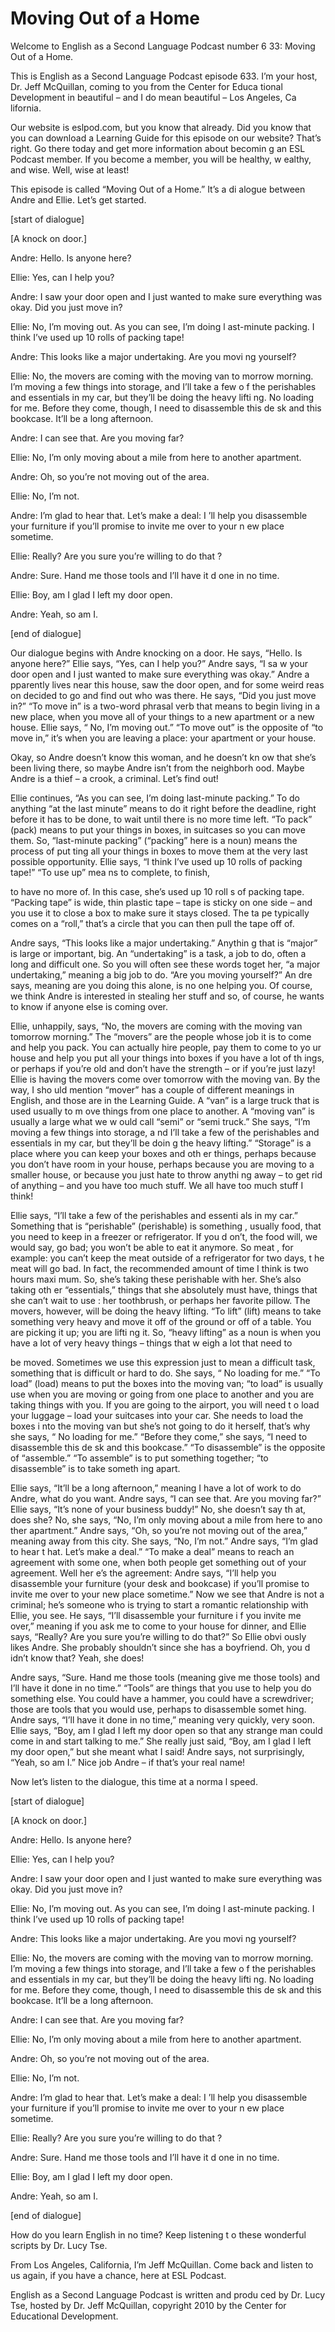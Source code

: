 # Moving Out of a Home

Welcome to English as a Second Language Podcast number 6 33: Moving Out of a Home.

This is English as a Second Language Podcast episode 633.  I’m your host, Dr. Jeff McQuillan, coming to you from the Center for Educa tional Development in beautiful – and I do mean beautiful – Los Angeles, Ca lifornia.

Our website is eslpod.com, but you know that already.  Did  you know that you can download a Learning Guide for this episode on our website?  That’s right. Go there today and get more information about becomin g an ESL Podcast member.  If you become a member, you will be healthy, w ealthy, and wise.  Well, wise at least!

This episode is called “Moving Out of a Home.”  It’s a di alogue between Andre and Ellie.  Let’s get started.

[start of dialogue]

[A knock on door.]

Andre:  Hello.  Is anyone here?

Ellie:  Yes, can I help you?

Andre:  I saw your door open and I just wanted to make  sure everything was okay.  Did you just move in?

Ellie:  No, I’m moving out.  As you can see, I’m doing l ast-minute packing.  I think I’ve used up 10 rolls of packing tape!

Andre:  This looks like a major undertaking.  Are you movi ng yourself?

Ellie:  No, the movers are coming with the moving van to morrow morning.  I’m moving a few things into storage, and I’ll take a few o f the perishables and essentials in my car, but they’ll be doing the heavy lifti ng.  No loading for me. Before they come, though, I need to disassemble this de sk and this bookcase. It’ll be a long afternoon.

Andre:  I can see that.  Are you moving far?

 Ellie:  No, I’m only moving about a mile from here to  another apartment.

Andre:  Oh, so you’re not moving out of the area.

Ellie:  No, I’m not.

Andre:  I’m glad to hear that.  Let’s make a deal: I ’ll help you disassemble your furniture if you’ll promise to invite me over to your n ew place sometime.

Ellie:  Really?  Are you sure you’re willing to do that ?

Andre:  Sure.  Hand me those tools and I’ll have it d one in no time.

Ellie:  Boy, am I glad I left my door open.

Andre:  Yeah, so am I.

[end of dialogue]

Our dialogue begins with Andre knocking on a door.  He says, “Hello.  Is anyone here?”  Ellie says, “Yes, can I help you?”  Andre says, “I sa w your door open and I just wanted to make sure everything was okay.”  Andre a pparently lives near this house, saw the door open, and for some weird reas on decided to go and find out who was there.  He says, “Did you just move in?”  “To move in” is a two-word phrasal verb that means to begin living in a new place, when you move all of your things to a new apartment or a new house.  Ellie says, “ No, I’m moving out.”  “To move out” is the opposite of “to move in,” it’s when you are leaving a place: your apartment or your house.

Okay, so Andre doesn’t know this woman, and he doesn’t kn ow that she’s been living there, so maybe Andre isn’t from the neighborh ood.  Maybe Andre is a thief – a crook, a criminal.  Let’s find out!

Ellie continues, “As you can see, I’m doing last-minute packing.”  To do anything “at the last minute” means to do it right before the  deadline, right before it has to be done, to wait until there is no more time left.  “To pack” (pack) means to put your things in boxes, in suitcases so you can move them.  So,  “last-minute packing” (“packing” here is a noun) means the process of put ting all your things in boxes to move them at the very last possible opportunity.   Ellie says, “I think I’ve used up 10 rolls of packing tape!”  “To use up” mea ns to complete, to finish,

 to have no more of.  In this case, she’s used up 10 roll s of packing tape. “Packing tape” is wide, thin plastic tape – tape is sticky on  one side – and you use it to close a box to make sure it stays closed.  The ta pe typically comes on a “roll,” that’s a circle that you can then pull the tape  off of.

Andre says, “This looks like a major undertaking.”  Anythin g that is “major” is large or important, big.  An “undertaking” is a task, a  job to do, often a long and difficult one.  So you will often see these words toget her, “a major undertaking,” meaning a big job to do.  “Are you moving yourself?” An dre says, meaning are you doing this alone, is no one helping you.  Of course, we think Andre is interested in stealing her stuff and so, of course, he wants to know if anyone else is coming over.

Ellie, unhappily, says, “No, the movers are coming with the moving van tomorrow morning.”  The “movers” are the people whose job it is to come and help you pack.  You can actually hire people, pay them to come to yo ur house and help you put all your things into boxes if you have a lot of th ings, or perhaps if you’re old and don’t have the strength – or if you’re just lazy!   Ellie is having the movers come over tomorrow with the moving van.  By the way, I sho uld mention “mover” has a couple of different meanings in English, and those  are in the Learning Guide.  A “van” is a large truck that is used usually to m ove things from one place to another.  A “moving van” is usually a large what we w ould call “semi” or “semi truck.”  She says, “I’m moving a few things into storage, a nd I’ll take a few of the perishables and essentials in my car, but they’ll be doin g the heavy lifting.” “Storage” is a place where you can keep your boxes and oth er things, perhaps because you don’t have room in your house, perhaps because you are moving to a smaller house, or because you just hate to throw anythi ng away – to get rid of anything – and you have too much stuff.  We all have too  much stuff I think!

Ellie says, “I’ll take a few of the perishables and essenti als in my car.” Something that is “perishable” (perishable) is something , usually food, that you need to keep in a freezer or refrigerator.  If you d on’t, the food will, we would say, go bad; you won’t be able to eat it anymore.  So meat , for example: you can’t keep the meat outside of a refrigerator for two days, t he meat will go bad.  In fact, the recommended amount of time I think is two hours maxi mum.  So, she’s taking these perishable with her.  She’s also taking oth er “essentials,” things that she absolutely must have, things that she can’t wait to use : her toothbrush, or perhaps her favorite pillow.  The movers, however, will be doing the heavy lifting. “To lift” (lift) means to take something very heavy and move it off of the ground or off of a table.  You are picking it up; you are lifti ng it.  So, “heavy lifting” as a noun is when you have a lot of very heavy things – things that w eigh a lot that need to

 be moved.  Sometimes we use this expression just to mean a difficult task, something that is difficult or hard to do.  She says, “ No loading for me.”  “To load” (load) means to put the boxes into the moving van; “to load” is usually use when you are moving or going from one place to another and you are taking things with you.  If you are going to the airport, you will need t o load your luggage – load your suitcases into your car.  She needs to load the boxes i nto the moving van but she’s not going to do it herself, that’s why she says, “ No loading for me.” “Before they come,” she says, “I need to disassemble this de sk and this bookcase.”  “To disassemble” is the opposite of “assemble.”  “To assemble” is to put something together; “to disassemble” is to take someth ing apart.

Ellie says, “It’ll be a long afternoon,” meaning I have  a lot of work to do Andre, what do you want.  Andre says, “I can see that.  Are you moving far?”  Ellie says, “It’s none of your business buddy!”  No, she doesn’t say th at, does she?  No, she says, “No, I’m only moving about a mile from here to ano ther apartment.”  Andre says, “Oh, so you’re not moving out of the area,” meaning  away from this city. She says, “No, I’m not.”  Andre says, “I’m glad to hear t hat.  Let’s make a deal.” “To make a deal” means to reach an agreement with some one, when both people get something out of your agreement.  Well her e’s the agreement: Andre says, “I’ll help you disassemble your furniture (your desk and  bookcase) if you’ll promise to invite me over to your new place sometime.”  Now we see that Andre is not a criminal; he’s someone who is trying to start a romantic relationship with Ellie, you see.  He says, “I’ll disassemble your furniture i f you invite me over,” meaning if you ask me to come to your house for dinner, and Ellie says, “Really? Are you sure you’re willing to do that?”  So Ellie obvi ously likes Andre.  She probably shouldn’t since she has a boyfriend.  Oh, you d idn’t know that?  Yeah, she does!

Andre says, “Sure.  Hand me those tools (meaning give me those tools) and I’ll have it done in no time.”  “Tools” are things that you use to help you do something else.  You could have a hammer, you could have  a screwdriver; those are tools that you would use, perhaps to disassemble somet hing.  Andre says, “I’ll have it done in no time,” meaning very quickly, very soon.  Ellie says, “Boy, am I glad I left my door open so that any strange man  could come in and start talking to me.”  She really just said, “Boy, am I glad I left my door open,” but she meant what I said!  Andre says, not surprisingly, “Yeah, so am I.”  Nice job Andre – if that’s your real name!

Now let’s listen to the dialogue, this time at a norma l speed.

[start of dialogue]

 [A knock on door.]

Andre:  Hello.  Is anyone here?

Ellie:  Yes, can I help you?

Andre:  I saw your door open and I just wanted to make  sure everything was okay.  Did you just move in?

Ellie:  No, I’m moving out.  As you can see, I’m doing l ast-minute packing.  I think I’ve used up 10 rolls of packing tape!

Andre:  This looks like a major undertaking.  Are you movi ng yourself?

Ellie:  No, the movers are coming with the moving van to morrow morning.  I’m moving a few things into storage, and I’ll take a few o f the perishables and essentials in my car, but they’ll be doing the heavy lifti ng.  No loading for me. Before they come, though, I need to disassemble this de sk and this bookcase. It’ll be a long afternoon.

Andre:  I can see that.  Are you moving far?

Ellie:  No, I’m only moving about a mile from here to  another apartment.

Andre:  Oh, so you’re not moving out of the area.

Ellie:  No, I’m not.

Andre:  I’m glad to hear that.  Let’s make a deal: I ’ll help you disassemble your furniture if you’ll promise to invite me over to your n ew place sometime.

Ellie:  Really?  Are you sure you’re willing to do that ?

Andre:  Sure.  Hand me those tools and I’ll have it d one in no time.

Ellie:  Boy, am I glad I left my door open.

Andre:  Yeah, so am I.

[end of dialogue]

 How do you learn English in no time?  Keep listening t o these wonderful scripts by Dr. Lucy Tse.

From Los Angeles, California, I’m Jeff McQuillan.  Come  back and listen to us again, if you have a chance, here at ESL Podcast.

English as a Second Language Podcast is written and produ ced by Dr. Lucy Tse, hosted by Dr. Jeff McQuillan, copyright 2010 by the Center  for Educational Development.

